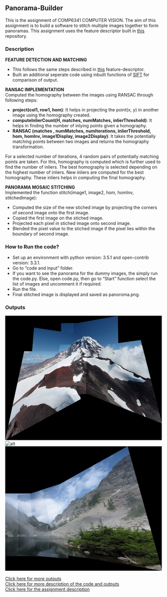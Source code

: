 ## Panorama-Builder
This is the assignment of COMP6341 COMPUTER VISION. The aim of this assignment is to build a software to stitch multiple images together to form panoramas. This assignment uses the feature descriptor built in [this](https://github.com/DhwaniSondhi/Feature-Descriptor) repository.

### Description
**FEATURE DETECTION AND MATCHING**<br/>
- This follows the same steps described in [this](https://github.com/DhwaniSondhi/Feature-Descriptor) feature-descriptor.
- Built an additional seperate code using inbuilt functions of [SIFT](https://opencv-python-tutroals.readthedocs.io/en/latest/py_tutorials/py_feature2d/py_sift_intro/py_sift_intro.html) for comparison of output. 

**RANSAC IMPLEMENTATION**<br/>
Computed the homography between the images using RANSAC through following steps:
- **project(col1, row1, hom)**: It helps in projecting the point(x, y) in another image using the homography created.
- **computeInlierCount(H, matches, numMatches, inlierThreshold)**: It helps in finding the number of inlying points given a homography.
- **RANSAC (matches , numMatches, numIterations, inlierThreshold, hom, homInv, image1Display, image2Display)**: It takes the potentially matching points between two images and returns the homography transformation.

For a selected number of iterations, 4 random pairs of potentially matching points are taken. For this, homography is computed which is further used to find the number of inliers. The best homography is selected depending on the highest number of inliers. New inliers are computed for the best homography. These inliers helps in computing the final homography. 

**PANORAMA MOSAIC STITCHING**<br/>
Implemented the function stitch(image1, image2, hom, homInv, stitchedImage):
- Computed the size of the new stiched image by projecting the corners of second image onto the first image. 
- Copied the first image on the stiched image.
- Projected each pixel in stiched image onto second image. 
- Blended the pixel value to the stiched image if the pixel lies within the boundary of second image.

### How to Run the code?
- Set up an environment with python version: 3.5.1 and open-contrib version: 3.3.1.
- Go to “code and input” folder.
- If you want to see the panorama for the dummy images, the simply run the code.py. Else, open code.py, then go to “Start” function select the list of images and uncomment it if required.
- Run the file.
- Final stitched image is displayed and saved as panoroma.png.

### Outputs
<img src="https://github.com/DhwaniSondhi/Panaroma-Building-Software/blob/master/results/Rainer%20panorama.png" alt="alt" width="700" height="400"/> <br/>
<img src="https://github.com/DhwaniSondhi/Panaroma-Building-Software/blob/master/results/building%20panorama.png" alt="alt" width="700" height="400"/> <br/>
<img src="https://github.com/DhwaniSondhi/Panaroma-Building-Software/blob/master/results/MelakwaLake%20panorama.png" alt="alt" width="700" height="400"/> <br/>

[Click here for more outputs](https://github.com/DhwaniSondhi/Panaroma-Building-Software/tree/master/results) <br/>
[Click here for more description of the code and outputs](https://github.com/DhwaniSondhi/Panaroma-Building-Software/blob/master/Report.pdf) <br/>
[Click here for the assignment description](https://github.com/DhwaniSondhi/Panaroma-Building-Software/blob/master/Project%20Description.pdf)

